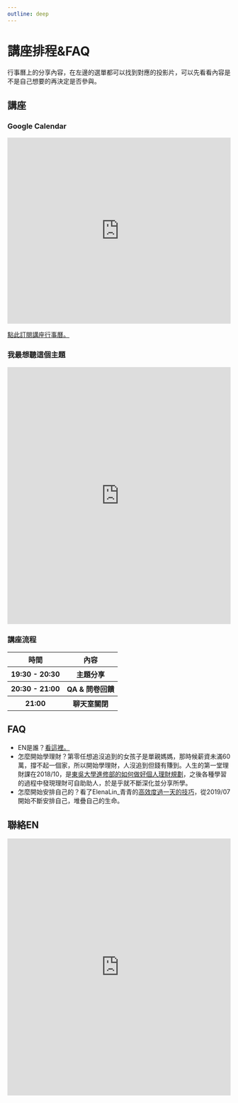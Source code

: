 ```yaml
---
outline: deep
---
```


# 講座排程&FAQ

行事曆上的分享內容，在左邊的選單都可以找到對應的投影片，可以先看看內容是不是自己想要的再決定是否參與。

## 講座

### Google Calendar

<iframe src="https://calendar.google.com/calendar/embed?height=600&wkst=2&bgcolor=%23ffffff&ctz=Asia%2FTaipei&showPrint=0&showDate=1&showTabs=0&showCalendars=0&showTz=0&showTitle=0&hl=zh_TW&src=ZTlkYmE0YWQyYTBhNzEyZjgwMDZhZmE3NWI1NTM5MjllMjg2MWJjYmU1MTFlNmMzYzEyNWU2YTcwMmQ3NzNkZEBncm91cC5jYWxlbmRhci5nb29nbGUuY29t&src=emgtdHcudGFpd2FuI2hvbGlkYXlAZ3JvdXAudi5jYWxlbmRhci5nb29nbGUuY29t&color=%23E4C441&color=%234285F4" style="border-width:0" width="100%" height="420" frameborder="0" scrolling="no"></iframe>

<a href="https://calendar.google.com/calendar/u/0?cid=ZTlkYmE0YWQyYTBhNzEyZjgwMDZhZmE3NWI1NTM5MjllMjg2MWJjYmU1MTFlNmMzYzEyNWU2YTcwMmQ3NzNkZEBncm91cC5jYWxlbmRhci5nb29nbGUuY29t" target="_blank">點此訂閱講座行事曆。</a>

### 我最想聽這個主題

<iframe src="https://docs.google.com/forms/d/e/1FAIpQLSey4sIJ4NzoGZ0AcDFaqZwQob8Eg6SbVWmpEfE-PEfGAvx65Q/viewform?embedded=true"  width="100%" height="580" frameborder="0" marginheight="0" marginwidth="0">Loading…</iframe>

### 講座流程

<table>
    <thead>
        <tr>
            <th>時間</th>
            <th>內容</th>
        </tr>
    </thead>
    <tbody>
        <tr>
            <th>
                19:30 - 20:30
            </th>
            <th>主題分享</th>
        </tr>
        <tr>
            <th>
                20:30 - 21:00
            </th>
            <th>QA & 問卷回饋</th>
        </tr>
        <tr>
            <th>
                21:00
            </th>
            <th>聊天室關閉</th>
        </tr>
    </tbody>
</table>

## FAQ

<ul>
    <li>EN是誰？<a href="/about">看這裡。</a></li>
    <li>怎麼開始學理財？第零任想追沒追到的女孩子是單親媽媽，那時候薪資未滿60萬，撐不起一個家，所以開始學理財，人沒追到但錢有賺到。人生的第一堂理財課在2018/10，是<a href="https://www.ext.scu.edu.tw/courses1.php?cad=ec7544e3-8e3b-11ea-acb9-000c29ad6982#search" target="_blank">東吳大學進修部的如何做好個人理財規劃</a>，之後各種學習的過程中發現理財可自助助人，於是乎就不斷深化並分享所學。</li>
    <li>怎麼開始安排自己的？看了ElenaLin_青青的<a href="https://www.youtube.com/watch?v=hMWBfWmRSBk" target="_blank">高效度過一天的技巧</a>，從2019/07開始不斷安排自己，堆疊自己的生命。</li>
</ul>

## 聯絡EN

<iframe src="https://docs.google.com/forms/d/e/1FAIpQLScBbn71sbRWIZSzsP8EXYBlqy7XxDcziy44daup4wiJVN3LoQ/viewform?embedded=true" width="100%" height="580" frameborder="0" marginheight="0" marginwidth="0">Loading…</iframe>

<script setip>

</script>